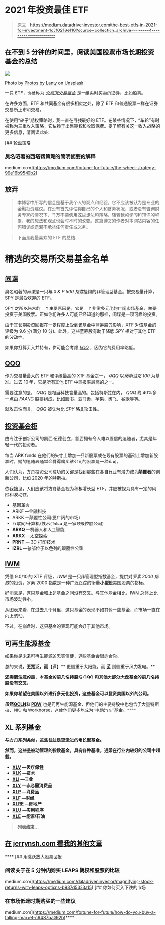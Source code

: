 # 2021 年投资最佳 ETF

> 原文：<https://medium.datadriveninvestor.com/the-best-etfs-in-2021-for-investment-1c2f0216e110?source=collection_archive---------4----------------------->

## 在不到 5 分钟的时间里，阅读美国股票市场长期投资基金的总结

![](img/03979d4090a6369ecc5503f0d4ec3ced.png)

Photo by [Photos by Lanty](https://unsplash.com/@photos_by_lanty?utm_source=medium&utm_medium=referral) on [Unsplash](https://unsplash.com?utm_source=medium&utm_medium=referral)

一只 ETF，也被称为 [*交易所交易基金*](https://www.investopedia.com/terms/e/etf.asp) 是一组实时买卖的证券，比如股票。

在许多方面，ETF 和共同基金有很多相似之处，除了 ETF 和普通股票一样在证券交易所上市和交易。

在使用“轮子”期权策略时，我一直在寻找最好的 ETF。在某些情况下，“车轮”有时被称为三重收入策略，它依赖于出售期权和收取保费。要了解有关这一收入战略的更多信息，请阅读此处:

[](https://medium.com/fortune-for-future/the-wheel-strategy-99e16b9540b2) [## 轮盘策略

### 臭名昭著的西塔帮策略的简明扼要的解释

medium.com](https://medium.com/fortune-for-future/the-wheel-strategy-99e16b9540b2) 

## 放弃

> 本博客中所写的信息是基于我个人的观点和经验，它不应该被认为是专业的金融投资建议。在没有首先评估你自己的个人和财务状况，或者没有咨询财务专家的情况下，千万不要使用这些想法和策略。随着我的学习和知识的积累，我的想法和观点也会时不时的改变。这篇博文的作者对本网站内容的任何错误或遗漏不承担任何责任或义务。

> 下面是我最喜欢的 ETF 的总结…

# 精选的交易所交易基金名单

## [间谍](https://etfdb.com/etf/SPY/#holdings)

臭名昭著的*间谍*是一只与 *S & P 500 指数*挂钩的非管理型基金。按交易量计算，SPY 是最受欢迎的 ETF。

SPY 之所以伟大的一个主要原因是，它是一个非常多元化的广阔市场基金，主要投资于美国股票。正如你们许多人可能已经知道的那样，间谍是一项可靠的投资。

由于其长期投资回报在一定程度上受到该基金中蓝筹股的影响，XTF 对该基金的评级为 9.6 分(满分 10 分)。此外，这些蓝筹股有助于降低 *SPY* 相对于其他 ETF 的波动性。

如果你打算买入并持有，你可能会考虑 [*VOO*](https://etfdb.com/etf/VOO/) ，因为它的费用率略低。

## [**QQQ**](https://etfdb.com/etf/QQQ/#holdings)

作为交易量最大的 ETF 和评级最高的 XTF 基金之一， *QQQ* 以*纳斯达克 100* 为基准。过去 10 年，它是所有其他 ETF 中回报率最高的之一。

需要注意的是， *QQQ* 是相当科技含量高的。包括特斯拉在内， *QQQ* 的 40%多一点由 *FAANG* 股票组成，比如脸书、亚马逊、苹果、网飞、谷歌等等。

就攻击性而言， *QQQ* 被认为比 *SPY* 略具攻击性。

## [投资基金柜](https://ark-invest.com/)

由专注于创新公司的凯西·伍德创立，凯西拥有令人难以置信的追随者，尤其是年轻一代的投资者。

每当 ARK funds 在他们的头寸上增加一只新股票或在现有股票的基础上增加新股票时，她的追随者通常会觉得购买该公司的股票是一种认可。

人们认为，方舟投资公司成功的关键是找到那些在各自行业有潜力成为**颠覆者**的创新公司，比如 2020 年的特斯拉。

依我拙见，人们应该将方舟基金视为积极增长型 ETF，并应被视为具有一定的风险和波动性。

*   基因革命
*   ARKF —金融科技
*   ARKK —颠覆性公司(更广阔的市场)
*   互联网/计算机/技术(Telsa 是一家顶级控股公司)
*   **ARKQ** —机器人和人工智能
*   **ARKX** —太空探索
*   **PRNT** — 3D 打印技术
*   **IZRL** —总部位于以色列的颠覆性公司

## [**IWM**](https://etfdb.com/etf/IWM/#holdings)

凭借 9.0/10 的 XTF 评级， *IWM* 是一只非管理型指数基金，提供对*罗素 2000 指数*的投资，罗素 2000 指数是一种广泛跟踪的衡量**小型股**美国股票的指标。

好消息是，这只基金和上述基金之间没有交叉。与其他基金相比，IWM 总体上比市场波动性小。

从图表来看，在过去几个月里，这只基金的表现不如其他一些基金，而市场一直在向上波动。

不过，在崩盘时，这只基金的表现可能会好于其他市场。

## 可再生能源基金

如果你是未来可再生能源的忠实信徒，这些基金会很适合你。

总的来说，[](https://etfdb.com/etf/ICLN/#holdings)**更宽泛，而**【谭】** 更侧重于太阳能，而 [**范**](https://etfdb.com/etf/FAN/#holdings) 则侧重于风力发电。**

**还需要注意的是，本基金的前几名持股与 **QQQ** 和其他大部分大盘基金的前几名持股没有交叉。**

**如果你希望在美国以外进行多元化投资，这些基金可以投资美国以外的公司。**

**虽然**[**QCLN**](https://etfdb.com/etf/QCLN/#holdings)和 [**PBW**](https://etfdb.com/etf/PBW/#holdings) 也是可再生能源基金，但他们的主要持股中也包含了大量特斯拉、NIO 和 Workhorse，这使他们更多地成为“电动汽车”基金。****

## ******XL 系列基金******

****与方舟系列类似，这些往往是更激进的增长型基金。****

****然而，这些是被动管理的指数基金，具有各种基准，通常在行业内较好的公司中超载。****

*   ****[**XLV**](https://etfdb.com/etf/XLV/#holdings) —医疗保健****
*   ****[**XLK**](https://etfdb.com/etf/XLK/#holdings) —技术****
*   ****[**XLI**](https://etfdb.com/etf/XLI/#holdings) —工业****
*   ****[**XLY**](https://etfdb.com/etf/XLY/#holdings) —非必需消费品****
*   ****[**XLP**](https://etfdb.com/etf/XLP/#holdings) —消费品****
*   ****[**XLF**](https://etfdb.com/etf/XLF/#holdings) —财经****
*   ****[**XLRE**](https://etfdb.com/etf/XLRE/#holdings) —房地产****
*   ****[**XLU**](https://etfdb.com/etf/XLU/#holdings) —实用程序****
*   ****[**XLE**](https://etfdb.com/etf/XLE/#holdings) —能源/石油****

> ****列表结束…****

## ****[在 jerrynsh.com 看我的其他文章](http://jerrynsh.com/)****

****[](https://medium.com/datadriveninvestor/magnifying-stock-returns-with-leaps-options-b937d5333a15) [## 用跳跃放大股票回报

### 阅读关于在 5 分钟内购买 LEAPS 期权和股票的比较

medium.com](https://medium.com/datadriveninvestor/magnifying-stock-returns-with-leaps-options-b937d5333a15) [](https://medium.com/fortune-for-future/how-do-you-buy-a-falling-market-c9487ba092b) [## 你如何买入下跌的市场

### 在市场低迷时期购买的一些建议

medium.com](https://medium.com/fortune-for-future/how-do-you-buy-a-falling-market-c9487ba092b)****